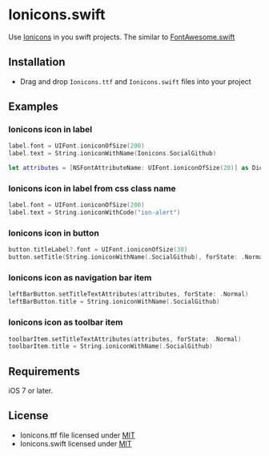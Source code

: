 # Ionicons.swift
Use [Ionicons](http://ionicons.com/) in you swift projects. The similar to [FontAwesome.swift](https://github.com/thii/FontAwesome.swift)

## Installation

- Drag and drop `Ionicons.ttf` and `Ionicons.swift` files into your project

## Examples

### Ionicons icon in label
```swift
label.font = UIFont.ioniconOfSize(200)
label.text = String.ioniconWithName(Ionicons.SocialGithub)

let attributes = [NSFontAttributeName: UIFont.ioniconOfSize(20)] as Dictionary!
```

### Ionicons icon in label from css class name
```swift
label.font = UIFont.ioniconOfSize(200)
label.text = String.ioniconWithCode("ion-alert")
```

### Ionicons icon in button
```swift
button.titleLabel?.font = UIFont.ioniconOfSize(30)
button.setTitle(String.ioniconWithName(.SocialGithub), forState: .Normal)
```

### Ionicons icon as navigation bar item
```swift
leftBarButton.setTitleTextAttributes(attributes, forState: .Normal)
leftBarButton.title = String.ioniconWithName(.SocialGithub)
```

### Ionicons icon as toolbar item
```swift
toolbarItem.setTitleTextAttributes(attributes, forState: .Normal)
toolbarItem.title = String.ioniconWithName(.SocialGithub)
```


## Requirements

iOS 7 or later.

## License
- Ionicons.ttf file licensed under [MIT](http://opensource.org/licenses/MIT)
- Ionicons.swift licensed under [MIT](http://opensource.org/licenses/MIT)
